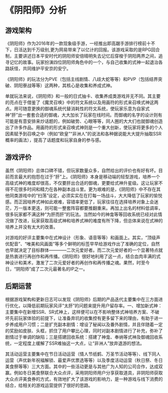 # 《阴阳师》分析
## 游戏架构

   《阴阳师》作为2016年的一款现象级手游，一经推出即高踞手游排行榜前十不下，日活达到千万级别,更为网易带来了以亿计的回报。该游戏采取的是RPG回合制，主要讲述日本平安时代的阴阳师安倍晴明失去记忆后穿梭于阴阳两界之间，追寻记忆的故事。玩家扮演四位阴阳师角色中的一个，与自己收集的式神一起退治各路妖怪，共同维护平安京的安宁。

  《阴阳师》的玩法分为PVE（包括主线剧情、八歧大蛇等等）和PVP（包括结界突破、阴阳寮战等等）这两种，其核心是收集和养成式神。
  
  单就玩法来说，《阴阳师》和一般的日式抽卡、收集养成类游戏并无不同。其主要的亮点在于借鉴了《魔灵召唤》中的符文系统以及用画符的形式来召唤式神这两点。用可随意更换的御魂系统代替消耗性的符文系统，使玩家乐意为自家式神“肝”出一套套合适的御魂，大大加长了玩家在线时间。而御魂的名字的设计则有可能是有意安排来炒话题的，例如破势、心眼等等，同人圈的大大们也就御魂创造出了许多作品。用画符的形式来召唤式神则是一个重大创新，使玩家将更多的个人因素赋予到召唤之中（例如“欧皇”“非洲人”的说法和各种据说能大大提升抽取SSR概率的画法），提高了话题度和玩家自身的参与感。

## 游戏评价

   虽然《阴阳师》总体口碑不错，但玩家数量众多，自然给出的评价也有好有坏。目前而言最大的抱怨在过于“肝”上。《阴阳师》本身是移动端的轻型游戏，培养一个高级式神的难度却很高，不仅要肝出合适的御魂，更要给式神升星级。这让玩家不得不花很多时间和精力在各种副本战斗里。更为艰难的是，《阴阳师》中不存在其他同类游戏中的“扫荡”设定，必须实实在在打每一场战斗，大大降低了玩家的愉悦感。而正因培养式神如此艰难，容错率更低了，玩家往往在选择培养对象上会迷茫，万一版本更迭，则可能一整套阵容都要推翻重来。再加上出名的材料低调率，很多玩家都不满这种“为肝而肝”的玩法。当然如今的神龛等等回收系统已经对此情况做了改进，玩家获取高级式神和培养式神的难度有所下降，但总体来说在式神的培养上并没有太大的改善。

   对游戏的好评主要集中在式神设计（形象、语音等等）和画面上。其实，“顶级声优配音”、“唯美和风画面”等多个鲜明的标签早早给游戏作出了准确的定位，自然也早就决定了目标群体————二次元爱好者。而二次元爱好者的一个显著特点就是热衷进行再创作和再传播。《阴阳师》很好地利用了这一点，结合血肉丰满的式神设计和美术，激发了二次元爱好者的再创作和再传播之魂。果然，时至今日，“阴阳师”成了二次元最著名的IP之一。
## 后期运营

   根据游戏架构和更新日志可以发现《阴阳师》后期的产品迭代主要集中在三方面进行优化，以降低前期玩家风评“太肝”的问题来提升用户留存率。一、增加新式神：主要集中在新增SSR、SR式神上，这样便可以在不影响整体式神培养方案、不破坏先前玩家体验的前提下，让准备弃坑的收集控有更多留下来的理由，有助于进一步养成用户习惯；二是扩充副本剧情：增设了秘闻以及番外剧情，并且伴随着一定的奖励如皮肤、头框，抓住了用户攀比心理，同时对副本剧情进行了补充，弥补了剧情过于单调的缺陷；三是搭建回收系统：搭建了神龛、奉纳等式神及御魂回收系统，一定程度上缓解了SSR难抽这一大点，让“非洲人”放弃退游的想法。

   其活动运营主要集中在节日活动运营（情人节纸鹤、万圣节活动等等）、线下同人运营（声优新年祝福解锁、最爱声优票选等等）以及季度活动运营（秋日祭、冬日美食祭等等）三大方面。其中的一些活动更是与其他广为人知的公司合作，达成双赢。例如冬日美食祭联合大众点评，采用阴阳师用户分享获取道具，非阴阳师获取大众点评美食券的方式，有效地扩大了该游戏的影响力，是一种游戏与线下消费的结合，给相关的游戏运营提供了很好的思路。



